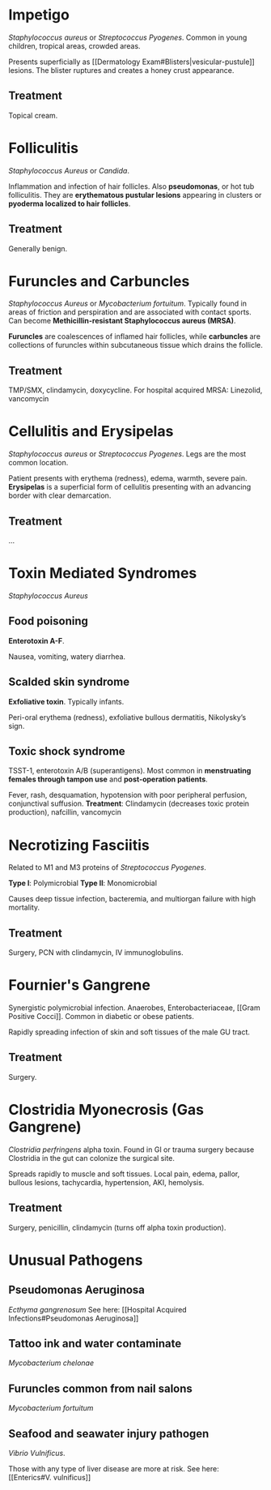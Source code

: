 # Impetigo
*Staphylococcus aureus* or *Streptococcus Pyogenes*. Common in young children, tropical areas, crowded areas.

Presents superficially as [[Dermatology Exam#Blisters|vesicular-pustule]] lesions. The blister ruptures and creates a honey crust appearance.
## Treatment
Topical cream.
# Folliculitis
*Staphylococcus Aureus* or *Candida*. 

Inflammation and infection of hair follicles. Also **pseudomonas**, or hot tub folliculitis. They are **erythematous pustular lesions** appearing in clusters or **pyoderma localized to hair follicles**.
## Treatment
Generally benign.
# Furuncles and Carbuncles
*Staphylococcus Aureus* or *Mycobacterium fortuitum*. Typically found in areas of friction and perspiration and are associated with contact sports. Can become **Methicillin-resistant Staphylococcus aureus (MRSA)**.

**Furuncles** are coalescences of inflamed hair follicles, while **carbuncles** are collections of furuncles within subcutaneous tissue which drains the follicle.
## Treatment
TMP/SMX, clindamycin, doxycycline.
For hospital acquired MRSA: Linezolid, vancomycin
# Cellulitis and Erysipelas
*Staphylococcus aureus* or *Streptococcus Pyogenes*. Legs are the most common location. 

Patient presents with erythema (redness), edema, warmth, severe pain. **Erysipelas** is a superficial form of cellulitis presenting with an advancing border with clear demarcation.
## Treatment
...
# Toxin Mediated Syndromes
*Staphylococcus Aureus*
## Food poisoning
**Enterotoxin A-F**.

Nausea, vomiting, watery diarrhea.
## Scalded skin syndrome
**Exfoliative toxin**. Typically infants.

Peri-oral erythema (redness), exfoliative bullous dermatitis, Nikolysky’s sign.
## Toxic shock syndrome
TSST-1, enterotoxin A/B (superantigens). Most common in **menstruating females through tampon use** and **post-operation patients**.

Fever, rash, desquamation, hypotension with poor peripheral perfusion, conjunctival suffusion.
**Treatment**: Clindamycin (decreases toxic protein production), nafcillin, vancomycin
# Necrotizing Fasciitis
Related to M1 and M3 proteins of *Streptococcus Pyogenes*.

**Type I**: Polymicrobial
**Type II**: Monomicrobial

Causes deep tissue infection, bacteremia, and multiorgan failure with high mortality.
## Treatment
Surgery, PCN with clindamycin, IV immunoglobulins.
# Fournier's Gangrene
Synergistic polymicrobial infection. Anaerobes, Enterobacteriaceae, [[Gram Positive Cocci]]. Common in diabetic or obese patients.

Rapidly spreading infection of skin and soft tissues of the male GU tract.
## Treatment
Surgery.
# Clostridia Myonecrosis (Gas Gangrene)
*Clostridia perfringens* alpha toxin. Found in GI or trauma surgery because Clostridia in the gut can colonize the surgical site.

Spreads rapidly to muscle and soft tissues. Local pain, edema, pallor, bullous lesions, tachycardia, hypertension, AKI, hemolysis.
## Treatment
Surgery, penicillin, clindamycin (turns off alpha toxin production).
# Unusual Pathogens
## Pseudomonas Aeruginosa
*Ecthyma gangrenosum*
See here: [[Hospital Acquired Infections#Pseudomonas Aeruginosa]]
## Tattoo ink and water contaminate
*Mycobacterium chelonae*
## Furuncles common from nail salons
*Mycobacterium fortuitum*
## Seafood and seawater injury pathogen
*Vibrio Vulnificus*. 

Those with any type of liver disease are more at risk. See here: [[Enterics#V. vulnificus]]